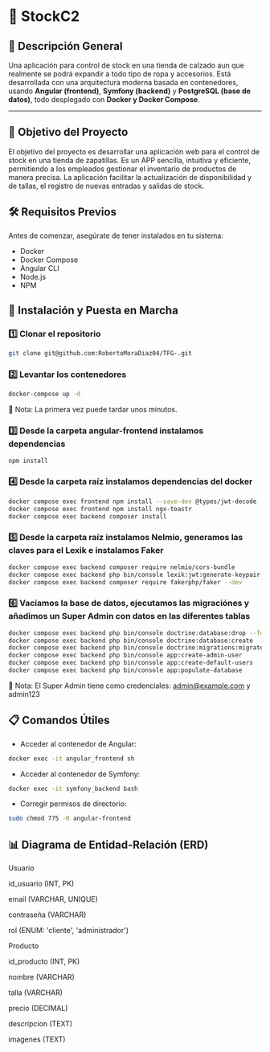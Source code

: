 

# 📄 StockC2

## 🧾 Descripción General

Una aplicación para control de stock en una tienda de calzado aun que realmente se podrá expandir a todo tipo de ropa y accesorios. Está desarrollada con una arquitectura moderna basada en contenedores, usando **Angular (frontend)**, **Symfony (backend)** y **PostgreSQL (base de datos)**, todo desplegado con **Docker y Docker Compose**.

---

## 🎯 Objetivo del Proyecto

El objetivo del proyecto es desarrollar una aplicación web para el control de stock en una tienda de zapatillas. Es un APP sencilla, intuitiva y eficiente, permitiendo a los empleados gestionar el inventario de productos de manera precisa. La aplicación facilitar la actualización de disponibilidad y de tallas, el registro de nuevas entradas y salidas de stock. 


## 🛠️ Requisitos Previos

Antes de comenzar, asegúrate de tener instalados en tu sistema:

- Docker
- Docker Compose
- Angular CLI
- Node.js
- NPM

## 🚀 Instalación y Puesta en Marcha

### 1️⃣ Clonar el repositorio

```bash
git clone git@github.com:RobertoMoraDiaz04/TFG-.git
```

### 2️⃣ Levantar los contenedores

```bash
docker-compose up -d
```

📌 Nota: La primera vez puede tardar unos minutos.

### 3️⃣ Desde la carpeta angular-frontend instalamos dependencias

```bash
npm install
```

### 4️⃣ Desde la carpeta raíz instalamos dependencias del docker

```bash
docker compose exec frontend npm install --save-dev @types/jwt-decode
docker compose exec frontend npm install ngx-toastr
docker compose exec backend composer install
```

### 5️⃣ Desde la carpeta raíz instalamos Nelmio, generamos las claves para el Lexik e instalamos Faker

```bash
docker compose exec backend composer require nelmio/cors-bundle
docker compose exec backend php bin/console lexik:jwt:generate-keypair
docker compose exec backend composer require fakerphp/faker --dev
```

### 6️⃣ Vaciamos la base de datos, ejecutamos las migraciónes y añadimos un Super Admin con datos en las diferentes tablas

```bash
docker compose exec backend php bin/console doctrine:database:drop --force
docker compose exec backend php bin/console doctrine:database:create
docker compose exec backend php bin/console doctrine:migrations:migrate --no-interaction
docker compose exec backend php bin/console app:create-admin-user
docker compose exec backend php bin/console app:create-default-users
docker compose exec backend php bin/console app:populate-database
```
📌 Nota: El Super Admin tiene como credenciales: admin@example.com y admin123

## 📋 Comandos Útiles

- Acceder al contenedor de Angular:
```bash
docker exec -it angular_frontend sh
```

- Acceder al contenedor de Symfony:
```bash
docker exec -it symfony_backend bash
```

- Corregir permisos de directorio:
```bash
sudo chmod 775 -R angular-frontend
```

## 📊 Diagrama de Entidad-Relación (ERD)

Usuario 

id_usuario (INT, PK) 

email (VARCHAR, UNIQUE) 

contraseña (VARCHAR) 

rol (ENUM: 'cliente', 'administrador') 

 

Producto 

id_producto (INT, PK) 

nombre (VARCHAR) 

talla (VARCHAR) 

precio (DECIMAL) 

descripcion (TEXT) 

imagenes (TEXT) 


